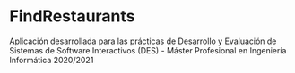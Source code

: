 # FindRestaurants
Aplicación desarrollada para las prácticas de Desarrollo y Evaluación de Sistemas de Software Interactivos (DES) - Máster Profesional en Ingeniería Informática 2020/2021
